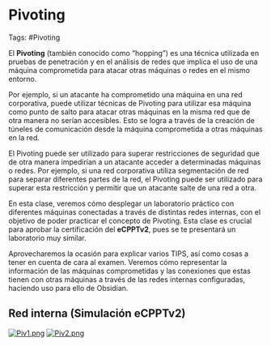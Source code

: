 # Pivoting 

Tags: #Pivoting 

El **Pivoting** (también conocido como “hopping”) es una técnica utilizada en pruebas de penetración y en el análisis de redes que implica el uso de una máquina comprometida para atacar otras máquinas o redes en el mismo entorno.

Por ejemplo, si un atacante ha comprometido una máquina en una red corporativa, puede utilizar técnicas de Pivoting para utilizar esa máquina como punto de salto para atacar otras máquinas en la misma red que de otra manera no serían accesibles. Esto se logra a través de la creación de túneles de comunicación desde la máquina comprometida a otras máquinas en la red.

El Pivoting puede ser utilizado para superar restricciones de seguridad que de otra manera impedirían a un atacante acceder a determinadas máquinas o redes. Por ejemplo, si una red corporativa utiliza segmentación de red para separar diferentes partes de la red, el Pivoting puede ser utilizado para superar esta restricción y permitir que un atacante salte de una red a otra.

En esta clase, veremos cómo desplegar un laboratorio práctico con diferentes máquinas conectadas a través de distintas redes internas, con el objetivo de poder practicar el concepto de Pivoting. Esta clase es crucial para aprobar la certificación del **eCPPTv2**, pues se te presentará un laboratorio muy similar.

Aprovecharemos la ocasión para explicar varios TIPS, así como cosas a tener en cuenta de cara al examen. Veremos cómo representar la información de las máquinas comprometidas y las conexiones que estas tienen con otras máquinas a través de las redes internas configuradas, haciendo uso para ello de Obsidian.

## Red interna (Simulación eCPPTv2)

 [![Piv1.png](https://i.postimg.cc/YqHX7TsC/Piv1.png)](https://postimg.cc/fk87jqsG)
 [![Piv2.png](https://i.postimg.cc/W1pXFgjR/Piv2.png)](https://postimg.cc/GHNk6BHz)
